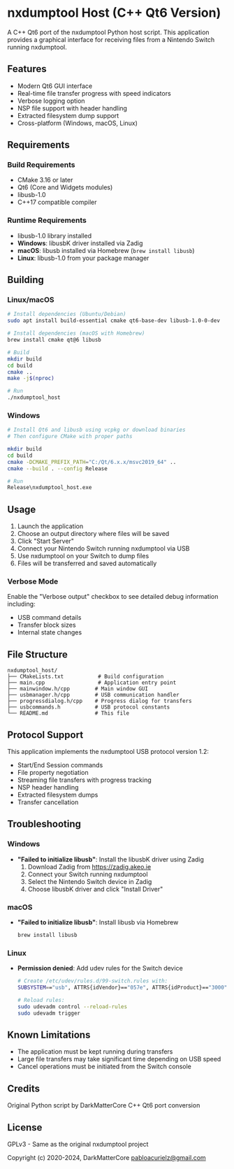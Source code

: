 # nxdumptool Host (C++ Qt6 Version)

A C++ Qt6 port of the nxdumptool Python host script. This application provides a graphical interface for receiving files from a Nintendo Switch running nxdumptool.

## Features

- Modern Qt6 GUI interface
- Real-time file transfer progress with speed indicators
- Verbose logging option
- NSP file support with header handling
- Extracted filesystem dump support
- Cross-platform (Windows, macOS, Linux)

## Requirements

### Build Requirements
- CMake 3.16 or later
- Qt6 (Core and Widgets modules)
- libusb-1.0
- C++17 compatible compiler

### Runtime Requirements
- libusb-1.0 library installed
- **Windows**: libusbK driver installed via Zadig
- **macOS**: libusb installed via Homebrew (`brew install libusb`)
- **Linux**: libusb-1.0 from your package manager

## Building

### Linux/macOS

```bash
# Install dependencies (Ubuntu/Debian)
sudo apt install build-essential cmake qt6-base-dev libusb-1.0-0-dev

# Install dependencies (macOS with Homebrew)
brew install cmake qt@6 libusb

# Build
mkdir build
cd build
cmake ..
make -j$(nproc)

# Run
./nxdumptool_host
```

### Windows

```bash
# Install Qt6 and libusb using vcpkg or download binaries
# Then configure CMake with proper paths

mkdir build
cd build
cmake -DCMAKE_PREFIX_PATH="C:/Qt/6.x.x/msvc2019_64" ..
cmake --build . --config Release

# Run
Release\nxdumptool_host.exe
```

## Usage

1. Launch the application
2. Choose an output directory where files will be saved
3. Click "Start Server"
4. Connect your Nintendo Switch running nxdumptool via USB
5. Use nxdumptool on your Switch to dump files
6. Files will be transferred and saved automatically

### Verbose Mode
Enable the "Verbose output" checkbox to see detailed debug information including:
- USB command details
- Transfer block sizes
- Internal state changes

## File Structure

```
nxdumptool_host/
├── CMakeLists.txt           # Build configuration
├── main.cpp                 # Application entry point
├── mainwindow.h/cpp        # Main window GUI
├── usbmanager.h/cpp        # USB communication handler
├── progressdialog.h/cpp    # Progress dialog for transfers
├── usbcommands.h           # USB protocol constants
└── README.md               # This file
```

## Protocol Support

This application implements the nxdumptool USB protocol version 1.2:
- Start/End Session commands
- File property negotiation
- Streaming file transfers with progress tracking
- NSP header handling
- Extracted filesystem dumps
- Transfer cancellation

## Troubleshooting

### Windows
- **"Failed to initialize libusb"**: Install the libusbK driver using Zadig
  1. Download Zadig from https://zadig.akeo.ie
  2. Connect your Switch running nxdumptool
  3. Select the Nintendo Switch device in Zadig
  4. Choose libusbK driver and click "Install Driver"

### macOS
- **"Failed to initialize libusb"**: Install libusb via Homebrew
  ```bash
  brew install libusb
  ```

### Linux
- **Permission denied**: Add udev rules for the Switch device
  ```bash
  # Create /etc/udev/rules.d/99-switch.rules with:
  SUBSYSTEM=="usb", ATTRS{idVendor}=="057e", ATTRS{idProduct}=="3000", MODE="0666"
  
  # Reload rules:
  sudo udevadm control --reload-rules
  sudo udevadm trigger
  ```

## Known Limitations

- The application must be kept running during transfers
- Large file transfers may take significant time depending on USB speed
- Cancel operations must be initiated from the Switch console

## Credits

Original Python script by DarkMatterCore
C++ Qt6 port conversion

## License

GPLv3 - Same as the original nxdumptool project

Copyright (c) 2020-2024, DarkMatterCore <pabloacurielz@gmail.com>

